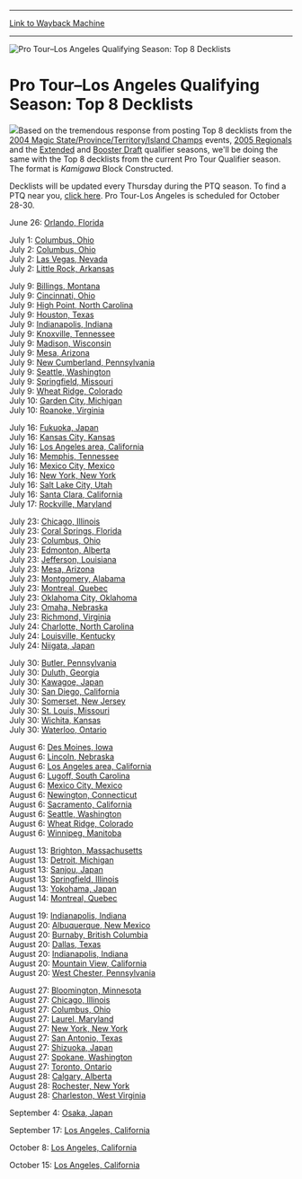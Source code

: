 
---
[Link to Wayback Machine](https://web.archive.org/web/20211207051216/https://magic.wizards.com/en/events/coverage/pro-tour%E2%80%93los-angeles-qualifying-season-top-8-decklists)

[_metadata_:description]:- "Based on the tremendous response from posting Top 8 decklists from the 2004 Magic State/Province/Territory/Island Champs events, 2005 Regionals and the Extended and Booster Draft qualifier seasons, we'll be doing the same with the Top 8 decklists from the current Pro Tour Qualifier season. The format is Kamigawa Block Constructed. Decklists will be updated every Thursday"
[_metadata_:generator]:- "Drupal 7 (http://drupal.org)"
[_metadata_:node]:- "578626"
[_metadata_:source]:- "div-block-system-main"
[_metadata_:title]:- "Pro Tour–Los Angeles Qualifying Season: Top 8 Decklists"
[_metadata_:wayback_capture_timestamp]:- "2021-12-07 05:12:16"
[_metadata_:wayback_raw_url]:- "https://web.archive.org/web/20211207051216id_/https://magic.wizards.com/en/events/coverage/pro-tour%E2%80%93los-angeles-qualifying-season-top-8-decklists"
[_metadata_:wayback_url]:- "https://magic.wizards.com/en/events/coverage/pro-tour%E2%80%93los-angeles-qualifying-season-top-8-decklists"
---







![Pro Tour–Los Angeles Qualifying Season: Top 8 Decklists](https://media.magic.wizards.com/images/banner/large_1_4.jpg)





Pro Tour–Los Angeles Qualifying Season: Top 8 Decklists
=======================================================











![](https://media.magic.wizards.com/image_legacy_migration/protour/images/qt_lg.jpg)Based on the tremendous response from posting Top 8 decklists from the [2004 Magic State/Province/Territory/Island Champs](/en/events/coverage/2004-champs-decklists) events, [2005 Regionals](http://archive.wizards.com/Magic/Magazine/Article.aspx?x=mtgevent/regionals05/welcome) and the [Extended](http://archive.wizards.com/Magic/Magazine/Article.aspx?x=mtgevent/phi05ptq/welcome) and [Booster Draft](http://archive.wizards.com/Magic/Magazine/Article.aspx?x=mtgevent/lon05ptq/welcome) qualifier seasons, we'll be doing the same with the Top 8 decklists from the current Pro Tour Qualifier season. The format is *Kamigawa* Block Constructed.


Decklists will be updated every Thursday during the PTQ season. To find a PTQ near you, [click here](http://archive.wizards.com/Magic/Magazine/Article.aspx?x=protour/la05/qualifiers). Pro Tour-Los Angeles is scheduled for October 28-30.

 June 26: [Orlando, Florida](/en/articles/archive/event-coverage/pro-tour%E2%80%93los-angeles-qualifying-season-top-8-decklists-2005-07-06)  
  
 July 1: [Columbus, Ohio](/en/articles/archive/event-coverage/pro-tour%E2%80%93los-angeles-qualifying-season-top-8-decklists-2005-07-12)  
 July 2: [Columbus, Ohio](/en/articles/archive/event-coverage/pro-tour%E2%80%93los-angeles-qualifying-season-top-8-decklists-2005-07-12-0)  
 July 2: [Las Vegas, Nevada](/en/articles/archive/event-coverage/pro-tour%E2%80%93los-angeles-qualifying-season-top-8-decklists-2005-07-12-1)   
 July 2: [Little Rock, Arkansas](/en/articles/archive/event-coverage/pro-tour%E2%80%93los-angeles-qualifying-season-top-8-decklists-2005-07-06-0)  
  
 July 9: [Billings, Montana](/en/articles/archive/event-coverage/pro-tour%E2%80%93los-angeles-qualifying-season-top-8-decklists-2005-07-12-2)  
 July 9: [Cincinnati, Ohio](/en/articles/archive/event-coverage/pro-tour%E2%80%93los-angeles-qualifying-season-top-8-decklists-2005-07-13)  
 July 9: [High Point, North Carolina](/en/articles/archive/event-coverage/pro-tour%E2%80%93los-angeles-qualifying-season-top-8-decklists-2005-07-12-3)  
 July 9: [Houston, Texas](/en/articles/archive/event-coverage/pro-tour%E2%80%93los-angeles-qualifying-season-top-8-decklists-2005-07-12-4)  
 July 9: [Indianapolis, Indiana](/en/articles/archive/event-coverage/pro-tour%E2%80%93los-angeles-qualifying-season-top-8-decklists-2005-07-12-5)  
 July 9: [Knoxville, Tennessee](/en/articles/archive/event-coverage/pro-tour%E2%80%93los-angeles-qualifying-season-top-8-decklists-2005-07-19)  
 July 9: [Madison, Wisconsin](/en/articles/archive/event-coverage/pro-tour%E2%80%93los-angeles-qualifying-season-top-8-decklists-2005-07-12-6)  
 July 9: [Mesa, Arizona](/en/articles/archive/event-coverage/pro-tour%E2%80%93los-angeles-qualifying-season-top-8-decklists-2005-07-13-0)  
 July 9: [New Cumberland, Pennsylvania](/en/articles/archive/event-coverage/pro-tour%E2%80%93los-angeles-qualifying-season-top-8-decklists-2005-07-12-7)  
 July 9: [Seattle, Washington](/en/articles/archive/event-coverage/pro-tour%E2%80%93los-angeles-qualifying-season-top-8-decklists-2005-07-12-8)  
 July 9: [Springfield, Missouri](/en/articles/archive/event-coverage/pro-tour%E2%80%93los-angeles-qualifying-season-top-8-decklists-2005-07-12-9)  
 July 9: [Wheat Ridge, Colorado](/en/articles/archive/event-coverage/pro-tour%E2%80%93los-angeles-qualifying-season-top-8-decklists-2005-07-12-10)  
 July 10: [Garden City, Michigan](/en/articles/archive/event-coverage/pro-tour%E2%80%93los-angeles-qualifying-season-top-8-decklists-2005-07-13-1)  
July 10: [Roanoke, Virginia](/en/articles/archive/event-coverage/pro-tour%E2%80%93los-angeles-qualifying-season-top-8-decklists-2005-07-12-11)  
  
 July 16: [Fukuoka, Japan](/en/articles/archive/event-coverage/pro-tour%E2%80%93los-angeles-qualifying-season-top-8-decklists-2005-07-22)  
July 16: [Kansas City, Kansas](/en/articles/archive/event-coverage/pro-tour%E2%80%93los-angeles-qualifying-season-top-8-decklists-2005-07-19-0)  
July 16: [Los Angeles area, California](/en/articles/archive/event-coverage/pro-tour%E2%80%93los-angeles-qualifying-season-top-8-decklists-2005-07-19-1)  
 July 16: [Memphis, Tennessee](/en/articles/archive/event-coverage/pro-tour%E2%80%93los-angeles-qualifying-season-top-8-decklists-2005-07-19-2)  
July 16: [Mexico City, Mexico](/en/articles/archive/event-coverage/pro-tour%E2%80%93los-angeles-qualifying-season-top-8-decklists-2005-07-26)  
 July 16: [New York, New York](/en/articles/archive/event-coverage/pro-tour%E2%80%93los-angeles-qualifying-season-top-8-decklists-2005-07-19-3)  
 July 16: [Salt Lake City, Utah](/en/articles/archive/event-coverage/pro-tour%E2%80%93los-angeles-qualifying-season-top-8-decklists-2005-07-19-4)  
July 16: [Santa Clara, California](/en/articles/archive/event-coverage/pro-tour%E2%80%93los-angeles-qualifying-season-top-8-decklists-2005-07-19-5)  
 July 17: [Rockville, Maryland](/en/articles/archive/event-coverage/pro-tour%E2%80%93los-angeles-qualifying-season-top-8-decklists-2005-07-19-6)   
  
 July 23: [Chicago, Illinois](/en/articles/archive/event-coverage/pro-tour%E2%80%93los-angeles-qualifying-season-top-8-decklists-2005-07-25)  
 July 23: [Coral Springs, Florida](/en/articles/archive/event-coverage/pro-tour%E2%80%93los-angeles-qualifying-season-top-8-decklists-2005-07-25-0)  
July 23: [Columbus, Ohio](/en/articles/archive/event-coverage/pro-tour%E2%80%93los-angeles-qualifying-season-top-8-decklists-2005-07-27)  
 July 23: [Edmonton, Alberta](/en/articles/archive/event-coverage/pro-tour%E2%80%93los-angeles-qualifying-season-top-8-decklists-2005-07-25-1)  
 July 23: [Jefferson, Louisiana](/en/articles/archive/event-coverage/pro-tour%E2%80%93los-angeles-qualifying-season-top-8-decklists-2005-07-25-2)  
 July 23: [Mesa, Arizona](/en/articles/archive/event-coverage/pro-tour%E2%80%93los-angeles-qualifying-season-top-8-decklists-2005-07-25-3)  
 July 23: [Montgomery, Alabama](/en/articles/archive/event-coverage/pro-tour%E2%80%93los-angeles-qualifying-season-top-8-decklists-2005-07-27-0)  
July 23: [Montreal, Quebec](/en/articles/archive/event-coverage/pro-tour%E2%80%93los-angeles-qualifying-season-top-8-decklists-2005-07-25-4)  
 July 23: [Oklahoma City, Oklahoma](/en/articles/archive/event-coverage/pro-tour%E2%80%93los-angeles-qualifying-season-top-8-decklists-2005-08-01)  
July 23: [Omaha, Nebraska](/en/articles/archive/event-coverage/pro-tour%E2%80%93los-angeles-qualifying-season-top-8-decklists-2005-07-25-5)  
 July 23: [Richmond, Virginia](/en/articles/archive/event-coverage/pro-tour%E2%80%93los-angeles-qualifying-season-top-8-decklists-2005-07-25-6)  
 July 24: [Charlotte, North Carolina](/en/articles/archive/event-coverage/pro-tour%E2%80%93los-angeles-qualifying-season-top-8-decklists-2005-07-25-7)  
 July 24: [Louisville, Kentucky](/en/articles/archive/event-coverage/pro-tour%E2%80%93los-angeles-qualifying-season-top-8-decklists-2005-07-25-8)  
 July 24: [Niigata, Japan](/en/articles/archive/event-coverage/pro-tour%E2%80%93los-angeles-qualifying-season-top-8-decklists-2005-07-25-9)  
  
 July 30: [Butler, Pennsylvania](/en/articles/archive/event-coverage/pro-tour%E2%80%93los-angeles-qualifying-season-top-8-decklists-2005-08-08)  
July 30: [Duluth, Georgia](/en/articles/archive/event-coverage/pro-tour%E2%80%93los-angeles-qualifying-season-top-8-decklists-2005-08-17)  
 July 30: [Kawagoe, Japan](/en/articles/archive/event-coverage/pro-tour%E2%80%93los-angeles-qualifying-season-top-8-decklists-2005-08-08-0)  
 July 30: [San Diego, California](/en/articles/archive/event-coverage/pro-tour%E2%80%93los-angeles-qualifying-season-top-8-decklists-2005-08-02)  
July 30: [Somerset, New Jersey](/en/articles/archive/event-coverage/pro-tour%E2%80%93los-angeles-qualifying-season-top-8-decklists-2005-08-02-0)  
 July 30: [St. Louis, Missouri](/en/articles/archive/event-coverage/pro-tour%E2%80%93los-angeles-qualifying-season-top-8-decklists-2005-08-08-1)  
 July 30: [Wichita, Kansas](/en/articles/archive/event-coverage/pro-tour%E2%80%93los-angeles-qualifying-season-top-8-decklists-2005-08-01-1)  
 July 30: [Waterloo, Ontario](/en/articles/archive/event-coverage/pro-tour%E2%80%93los-angeles-qualifying-season-top-8-decklists-2005-08-01-0)  
  
 August 6: [Des Moines, Iowa](/en/articles/archive/event-coverage/pro-tour%E2%80%93los-angeles-qualifying-season-top-8-decklists-2005-08-08-2)  
August 6: [Lincoln, Nebraska](/en/articles/archive/event-coverage/pro-tour%E2%80%93los-angeles-qualifying-season-top-8-decklists-2005-08-17-0)  
 August 6: [Los Angeles area, California](/en/articles/archive/event-coverage/pro-tour%E2%80%93los-angeles-qualifying-season-top-8-decklists-2005-08-08-3)  
 August 6: [Lugoff, South Carolina](/en/articles/archive/event-coverage/pro-tour%E2%80%93los-angeles-qualifying-season-top-8-decklists-2005-08-17-1)  
 August 6: [Mexico City, Mexico](/en/articles/archive/event-coverage/pro-tour%E2%80%93los-angeles-qualifying-season-top-8-decklists-2005-08-17-2)  
August 6: [Newington, Connecticut](/en/articles/archive/event-coverage/pro-tour%E2%80%93los-angeles-qualifying-season-top-8-decklists-2005-08-08-4)  
 August 6: [Sacramento, California](/en/articles/archive/event-coverage/pro-tour%E2%80%93los-angeles-qualifying-season-top-8-decklists-2005-08-08-5)  
 August 6: [Seattle, Washington](/en/articles/archive/event-coverage/pro-tour%E2%80%93los-angeles-qualifying-season-top-8-decklists-2005-08-08-6)  
 August 6: [Wheat Ridge, Colorado](/en/articles/archive/event-coverage/pro-tour%E2%80%93los-angeles-qualifying-season-top-8-decklists-2005-08-08-7)  
August 6: [Winnipeg, Manitoba](/en/articles/archive/event-coverage/pro-tour%E2%80%93los-angeles-qualifying-season-top-8-decklists-2005-08-17-3)  
  
 August 13: [Brighton, Massachusetts](/en/articles/archive/event-coverage/pro-tour%E2%80%93los-angeles-qualifying-season-top-8-decklists-2005-08-17-5)  
 August 13: [Detroit, Michigan](/en/articles/archive/event-coverage/pro-tour%E2%80%93los-angeles-qualifying-season-top-8-decklists-2005-08-17-6)  
 August 13: [Sanjou, Japan](/en/articles/archive/event-coverage/pro-tour%E2%80%93los-angeles-qualifying-season-top-8-decklists-2005-08-17-7)  
 August 13: [Springfield, Illinois](/en/articles/archive/event-coverage/pro-tour%E2%80%93los-angeles-qualifying-season-top-8-decklists-2005-08-17-8)  
August 13: [Yokohama, Japan](/en/articles/archive/event-coverage/pro-tour%E2%80%93los-angeles-qualifying-season-top-8-decklists-2005-08-31)  
 August 14: [Montreal, Quebec](/en/articles/archive/event-coverage/pro-tour%E2%80%93los-angeles-qualifying-season-top-8-decklists-2005-08-17-9)  
  
 August 19: [Indianapolis, Indiana](/en/articles/archive/event-coverage/pro-tour%E2%80%93los-angeles-qualifying-season-top-8-decklists-2005-08-24)  
 August 20: [Albuquerque, New Mexico](/en/articles/archive/event-coverage/pro-tour%E2%80%93los-angeles-qualifying-season-top-8-decklists-2005-08-24-0)  
 August 20: [Burnaby, British Columbia](/en/articles/archive/event-coverage/pro-tour%E2%80%93los-angeles-qualifying-season-top-8-decklists-2005-08-24-1)  
 August 20: [Dallas, Texas](/en/articles/archive/event-coverage/pro-tour%E2%80%93los-angeles-qualifying-season-top-8-decklists-2005-08-24-2)  
 August 20: [Indianapolis, Indiana](/en/articles/archive/event-coverage/pro-tour%E2%80%93los-angeles-qualifying-season-top-8-decklists-2005-08-24-3)  
August 20: [Mountain View, California](/en/articles/archive/event-coverage/pro-tour%E2%80%93los-angeles-qualifying-season-top-8-decklists-2005-08-24-4)  
 August 20: [West Chester, Pennsylvania](/en/articles/archive/event-coverage/pro-tour%E2%80%93los-angeles-qualifying-season-top-8-decklists-2005-08-24-5)  
  
 August 27: [Bloomington, Minnesota](/en/articles/archive/event-coverage/pro-tour%E2%80%93los-angeles-qualifying-season-top-8-decklists-2005-08-29)  
 August 27: [Chicago, Illinois](/en/articles/archive/event-coverage/pro-tour%E2%80%93los-angeles-qualifying-season-top-8-decklists-2005-09-01)  
August 27: [Columbus, Ohio](/en/articles/archive/event-coverage/pro-tour%E2%80%93los-angeles-qualifying-season-top-8-decklists-2005-08-30-0)  
August 27: [Laurel, Maryland](/en/articles/archive/event-coverage/pro-tour%E2%80%93los-angeles-qualifying-season-top-8-decklists-2005-08-29-1)  
 August 27: [New York, New York](/en/articles/archive/event-coverage/pro-tour%E2%80%93los-angeles-qualifying-season-top-8-decklists-2005-08-29-2)  
 August 27: [San Antonio, Texas](/en/articles/archive/event-coverage/pro-tour%E2%80%93los-angeles-qualifying-season-top-8-decklists-2005-08-30-2)  
 August 27: [Shizuoka, Japan](/en/articles/archive/event-coverage/pro-tour%E2%80%93los-angeles-qualifying-season-top-8-decklists-2005-09-06)  
August 27: [Spokane, Washington](/en/articles/archive/event-coverage/pro-tour%E2%80%93los-angeles-qualifying-season-top-8-decklists-2005-08-30-3)  
 August 27: [Toronto, Ontario](/en/articles/archive/event-coverage/pro-tour%E2%80%93los-angeles-qualifying-season-top-8-decklists-2005-08-30-4)  
 August 28: [Calgary, Alberta](/en/articles/archive/event-coverage/pro-tour%E2%80%93los-angeles-qualifying-season-top-8-decklists-2005-08-30-5)  
 August 28: [Rochester, New York](/en/articles/archive/event-coverage/pro-tour%E2%80%93los-angeles-qualifying-season-top-8-decklists-2005-09-01-0)  
August 28: [Charleston, West Virginia](/en/articles/archive/event-coverage/pro-tour%E2%80%93los-angeles-qualifying-season-top-8-decklists-2005-08-29-3)  
  
 September 4: [Osaka, Japan](/en/articles/archive/event-coverage/pro-tour%E2%80%93los-angeles-qualifying-season-top-8-decklists-2005-09-08)  
  
 September 17: [Los Angeles, California](/en/articles/archive/event-coverage/pro-tour%E2%80%93los-angeles-qualifying-season-top-8-decklists-2005-09-21)  
  
October 8: [Los Angeles, California](/en/articles/archive/event-coverage/pro-tour%E2%80%93los-angeles-qualifying-season-top-8-decklists-2005-10-10)  
  
October 15: [Los Angeles, California](/en/articles/archive/event-coverage/pro-tour%E2%80%93los-angeles-qualifying-season-top-8-decklists-2005-10-17)  
  



